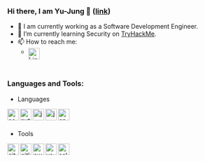 <!--
**LilChou/LilChou** is a ✨ _special_ ✨ repository because its `README.md` (this file) appears on your GitHub profile.

Here are some ideas to get you started:

- 🔭 I’m currently working on ...
- 🌱 I’m currently learning ...
- 👯 I’m looking to collaborate on ...
- 🤔 I’m looking for help with ...
- 💬 Ask me about ...
- 📫 How to reach me:
- 😄 Pronouns: ...
- ⚡ Fun fact: ...
-->

### Hi there, I am Yu-Jung 👋 ([link](https://lilchou.github.io))
- 🔭 I am currently working as a Software Development Engineer.
- 🌱 I’m currently learning Security on [TryHackMe](https://tryhackme.com).
- 📫 How to reach me:
  - <a href="https://www.linkedin.com/in/yj-chou/" >
      <img align="left" width="26px" alt="LinkedIn" src="https://cdn-icons-png.flaticon.com/512/174/174857.png" />
    </a>
    
<br />



### Languages and Tools:
<!-- Search icon from https://www.flaticon.com/search?word=command%20line&order_by=4&type=icon -->

* Languages
<img align="left" width="26px" alt="command-line" src="https://cdn-icons-png.flaticon.com/512/5756/5756386.png" />
<img align="left" width="26px" alt="python" src="https://cdn-icons-png.flaticon.com/512/5968/5968350.png" />
<img align="left" width="26px" alt="java" src="https://cdn-icons-png.flaticon.com/512/5968/5968282.png" />
<img align="left" width="26px" alt="javascript" src="https://cdn-icons-png.flaticon.com/512/919/919828.png" />
<img align="left" width="26px" alt="cpp" src="https://cdn-icons-png.flaticon.com/512/6132/6132222.png" />

<br />
<br />

* Tools

<img align="left" width="26px" alt="git" src="https://cdn-icons-png.flaticon.com/512/2111/2111423.png" />
<img align="left" width="26px" alt="gitlab" src="https://cdn-icons-png.flaticon.com/512/5968/5968870.png" />
<img align="left" width="26px" alt="aws" src="https://images.squarespace-cdn.com/content/v1/52ca3b73e4b04a45ef2c5cb6/1551884861331-C9U2RHJQLOPL9F332X5O/AWS_blog_01.PNG" />
<img align="left" width="26px" alt="vscode" src="https://cdn-icons-png.flaticon.com/512/906/906324.png" />
<img align="left" width="26px" alt="salesforce" src="https://cdn-icons-png.flaticon.com/512/5968/5968914.png" />
